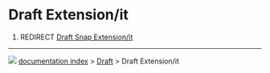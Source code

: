 # Draft Extension/it
1.  REDIRECT [Draft Snap Extension/it](Draft_Snap_Extension/it.md)



---
![](images/Button_right.svg) [documentation index](../README.md) > [Draft](Draft_Workbench.md) > Draft Extension/it
